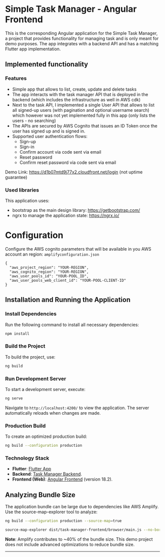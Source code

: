 # Simple Task Manager - Angular Frontend 
This is the corresponding Angular application for the Simple Task Manager, a project that provides functionality for
managing task and is only meant for demo purposes. The app integrates with a backend API and has a matching Flutter app implementation.

## Implemented functionality
### **Features**
- Simple app that allows to list, create, update and delete tasks
- The app interacts with the task manager API that is deployed in the backend (which includes the infrastructure as well in AWS cdk)
- Next to the task API, I implemented a single User API that allows to list all signed-up users (with pagination and optional username search)
  which however was not yet implemented fully in this app (only lists the users - no searching)
- The APIs are secured by AWS Cognito that issues an ID Token once the user has signed up and is signed in.
- Supported user authentication flows:
  - Sign-up
  - Sign-in
  - Confirm account via code sent via email
  - Reset password
  - Confirm reset password via code sent via email
  
Demo Link: https://d1b07mtd9j77x2.cloudfront.net/login (not uptime guarantee)


### Used libraries
This application uses:
- bootstrap as the main design library: https://getbootstrap.com/
- ngrx to manage the application state: https://ngrx.io/

# Configuration
Configure the AWS cognito parameters that will be available in you AWS account an region: 
`amplifyconfiguration.json`
```
{
  "aws_project_region": "YOUR-REGION",
  "aws_cognito_region": "YOUR-REGION",
  "aws_user_pools_id": "YOUR-POOL_ID",
  "aws_user_pools_web_client_id": "YOUR-POOL-CLIENT-ID"
}
```

## Installation and Running the Application

### Install Dependencies
Run the following command to install all necessary dependencies:
```bash
npm install
```

### Build the Project
To build the project, use:
```bash
ng build
```

### Run Development Server
To start a development server, execute:
```bash
ng serve
```
Navigate to `http://localhost:4200/` to view the application. The server automatically reloads when changes are made.

### Production Build
To create an optimized production build:
```bash
ng build --configuration production
```


### **Technology Stack**
- **Flutter**: [Flutter App](https://github.com/nufki/task_manager_app) 
- **Backend**: [Task Manager Backend](https://github.com/nufki/task-manager-backend).
- **Frontend (Web)**: [Angular Frontend](https://github.com/nufki/task-manager-frontend) (version 18.2).


## Analyzing Bundle Size
The application bundle can be large due to dependencies like AWS Amplify. Use the source-map-explorer tool to analyze:

```bash
ng build --configuration production --source-map=true

source-map-explorer dist/task-manager-frontend/browser/main.js --no-border-checks
```

**Note**: Amplify contributes to ~40% of the bundle size. This demo project does not include advanced optimizations to reduce bundle size.

---
